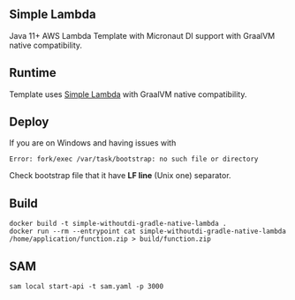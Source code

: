 ## Simple Lambda

Java 11+ AWS Lambda Template with Micronaut DI support with GraalVM native compatibility.

## Runtime

Template uses [Simple Lambda](https://github.com/GoodforGod/simple-awslambda) with GraalVM native compatibility.

## Deploy

If you are on Windows and having issues with 
```
Error: fork/exec /var/task/bootstrap: no such file or directory
```

Check bootstrap file that it have **LF line** (Unix one) separator.

## Build

```shell
docker build -t simple-withoutdi-gradle-native-lambda .
docker run --rm --entrypoint cat simple-withoutdi-gradle-native-lambda /home/application/function.zip > build/function.zip
```

## SAM

```shell
sam local start-api -t sam.yaml -p 3000
```